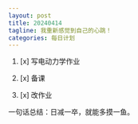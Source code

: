 ```yaml
---
layout: post
title: 20240414
tagline: 我重新感觉到自己的心跳！
categories: 每日计划
---
```




1. [x] 写电动力学作业

2. [x] 备课

3. [x] 改作业

一句话总结：日减一卒，就能多摸一鱼。